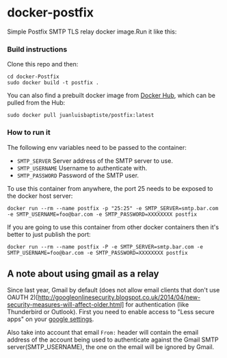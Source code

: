# docker-postfix
Simple Postfix SMTP TLS relay docker image.Run it like this:

### Build instructions

Clone this repo and then:

    cd docker-Postfix
    sudo docker build -t postfix .

You can also find a prebuilt docker image from [Docker Hub](https://registry.hub.docker.com/u/juanluisbaptiste/postfix/), which can be pulled from the Hub:

    sudo docker pull juanluisbaptiste/postfix:latest

### How to run it

The following env variables need to be passed to the container:

* `SMTP_SERVER` Server address of the SMTP server to use.
* `SMTP_USERNAME` Username to authenticate with.
* `SMTP_PASSWORD` Password of the SMTP user.

To use this container from anywhere, the port 25 needs to be exposed to the docker host server:

    docker run --rm --name postfix -p "25:25" -e SMTP_SERVER=smtp.bar.com -e SMTP_USERNAME=foo@bar.com -e SMTP_PASSWORD=XXXXXXXX postfix
    
If you are going to use this container from other docker containers then it's better to just publish the port:

    docker run --rm --name postfix -P -e SMTP_SERVER=smtp.bar.com -e SMTP_USERNAME=foo@bar.com -e SMTP_PASSWORD=XXXXXXXX postfix
    
    
## A note about using gmail as a relay

Since last year, Gmail by default (does not allow email clients that don't use OAUTH 2)[http://googleonlinesecurity.blogspot.co.uk/2014/04/new-security-measures-will-affect-older.html] 
for authentication (like Thunderbird or Outlook). First you need to enable access to "Less secure apps" on your 
[google settings](https://www.google.com/settings/security/lesssecureapps). 

Also take into account that email `From:` header will contain the email address of the account being used to 
authenticate against the Gmail SMTP server(SMTP_USERNAME), the one on the email will be ignored by Gmail.